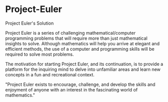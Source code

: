 # Project-Euler
Project Euler's Solution 

Project Euler is a series of challenging mathematical/computer programming problems that will require more than just mathematical insights to solve. Although mathematics will help you arrive at elegant and efficient methods, the use of a computer and programming skills will be required to solve most problems.

The motivation for starting Project Euler, and its continuation, is to provide a platform for the inquiring mind to delve into unfamiliar areas and learn new concepts in a fun and recreational context.


"Project Euler exists to encourage, challenge, and develop the skills and enjoyment of anyone with an interest in the fascinating world of mathematics."
